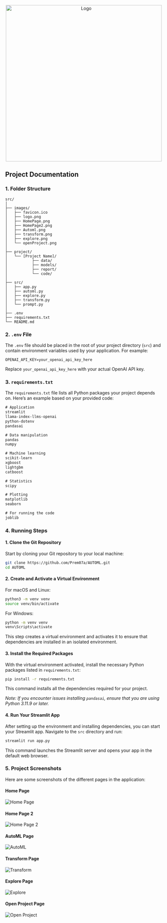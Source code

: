 <p align="center">
  <img src="images/logo.png" alt="Logo" style="width:500px;">
</p>

## Project Documentation

### 1. Folder Structure

```
src/
│
├── images/
│   ├── favicon.ico
│   ├── logo.png
│   ├── HomePage.png
│   ├── HomePage2.png
│   ├── Automl.png
│   ├── transform.png
│   ├── explore.png
│   └── openProject.png
│
├── project/
│   └── [Project Name]/
│           ├── data/
│           ├── models/
│           ├── report/
│           └── code/
│
├── src/
│   ├── app.py
│   ├── automl.py
│   ├── explore.py
│   ├── transform.py
│   └── prompt.py
│
├── .env
├── requirements.txt
└── README.md
```

### 2. `.env` File

The `.env` file should be placed in the root of your project directory (`src`) and contain environment variables used by your application. For example:

```env
OPENAI_API_KEY=your_openai_api_key_here
```

Replace `your_openai_api_key_here` with your actual OpenAI API key.

### 3. `requirements.txt`

The `requirements.txt` file lists all Python packages your project depends on. Here’s an example based on your provided code:

```txt
# Application
streamlit
llama-index-llms-openai
python-dotenv
pandasai

# Data manipulation
pandas
numpy

# Machine learning
scikit-learn
xgboost
lightgbm
catboost

# Statistics
scipy

# Plotting
matplotlib
seaborn

# For running the code
joblib
```

### 4. Running Steps

#### **1. Clone the Git Repository**

   Start by cloning your Git repository to your local machine:

   ```bash
   git clone https://github.com/Prem07a/AUTOML.git
   cd AUTOML
   ```

#### **2. Create and Activate a Virtual Environment**

   For macOS and Linux:

   ```bash
   python3 -m venv venv
   source venv/bin/activate
   ```

   For Windows:

   ```bash
   python -m venv venv
   venv\Scripts\activate
   ```

   This step creates a virtual environment and activates it to ensure that dependencies are installed in an isolated environment.

#### **3. Install the Required Packages**

   With the virtual environment activated, install the necessary Python packages listed in `requirements.txt`:

   ```bash
   pip install -r requirements.txt
   ```

   This command installs all the dependencies required for your project.

   *Note: If you encounter issues installing `pandasai`, ensure that you are using Python 3.11.9 or later.*

#### **4. Run Your Streamlit App**

   After setting up the environment and installing dependencies, you can start your Streamlit app. Navigate to the `src` directory and run:

   ```bash
   streamlit run app.py
   ```

   This command launches the Streamlit server and opens your app in the default web browser.

### 5. Project Screenshots

Here are some screenshots of the different pages in the application:

#### **Home Page**

![Home Page](images/HomePage.png)

#### **Home Page 2**

![Home Page 2](images/HomePage2.png)

#### **AutoML Page**

![AutoML](images/Automl.png)

#### **Transform Page**

![Transform](images/transform.png)

#### **Explore Page**

![Explore](images/explore.png)

#### **Open Project Page**

![Open Project](images/openProject.png)

